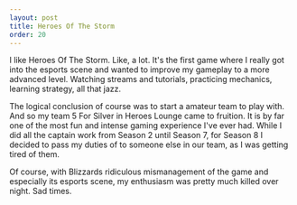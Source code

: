 ```yaml
---
layout: post
title: Heroes Of The Storm
order: 20
---
```

I like Heroes Of The Storm. Like, a lot. It's the first game where I really got into the
esports scene and wanted to improve my gameplay to a more advanced level. Watching streams and
tutorials, practicing mechanics, learning strategy, all that jazz.

The logical conclusion of course was to start a amateur team to play with. And so my team
5 For Silver in Heroes Lounge came to
fruition. It is by far one of the most fun and intense gaming experience I've ever had. While
I did all the captain work from Season 2 until Season 7, for Season 8 I decided to pass my duties
of to someone else in our team, as I was getting tired of them.

Of course, with Blizzards ridiculous mismanagement of the game and especially its esports scene, my enthusiasm was
pretty much killed over night. Sad times.
